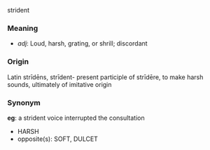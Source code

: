 strident
### Meaning
+ _adj_: Loud, harsh, grating, or shrill; discordant

### Origin

Latin strīdēns, strīdent- present participle of strīdēre, to make harsh sounds, ultimately of imitative origin

### Synonym

__eg__: a strident voice interrupted the consultation

+ HARSH
+ opposite(s): SOFT, DULCET


